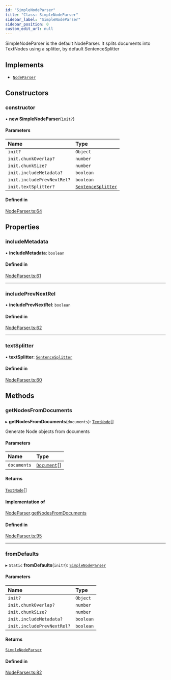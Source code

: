 ```yaml
---
id: "SimpleNodeParser"
title: "Class: SimpleNodeParser"
sidebar_label: "SimpleNodeParser"
sidebar_position: 0
custom_edit_url: null
---
```


SimpleNodeParser is the default NodeParser. It splits documents into TextNodes using a splitter, by default SentenceSplitter

## Implements

- [`NodeParser`](../interfaces/NodeParser.md)

## Constructors

### constructor

• **new SimpleNodeParser**(`init?`)

#### Parameters

| Name | Type |
| :------ | :------ |
| `init?` | `Object` |
| `init.chunkOverlap?` | `number` |
| `init.chunkSize?` | `number` |
| `init.includeMetadata?` | `boolean` |
| `init.includePrevNextRel?` | `boolean` |
| `init.textSplitter?` | [`SentenceSplitter`](SentenceSplitter.md) |

#### Defined in

[NodeParser.ts:64](https://github.com/run-llama/LlamaIndexTS/blob/9d0cadf/packages/core/src/NodeParser.ts#L64)

## Properties

### includeMetadata

• **includeMetadata**: `boolean`

#### Defined in

[NodeParser.ts:61](https://github.com/run-llama/LlamaIndexTS/blob/9d0cadf/packages/core/src/NodeParser.ts#L61)

___

### includePrevNextRel

• **includePrevNextRel**: `boolean`

#### Defined in

[NodeParser.ts:62](https://github.com/run-llama/LlamaIndexTS/blob/9d0cadf/packages/core/src/NodeParser.ts#L62)

___

### textSplitter

• **textSplitter**: [`SentenceSplitter`](SentenceSplitter.md)

#### Defined in

[NodeParser.ts:60](https://github.com/run-llama/LlamaIndexTS/blob/9d0cadf/packages/core/src/NodeParser.ts#L60)

## Methods

### getNodesFromDocuments

▸ **getNodesFromDocuments**(`documents`): [`TextNode`](TextNode.md)[]

Generate Node objects from documents

#### Parameters

| Name | Type |
| :------ | :------ |
| `documents` | [`Document`](Document.md)[] |

#### Returns

[`TextNode`](TextNode.md)[]

#### Implementation of

[NodeParser](../interfaces/NodeParser.md).[getNodesFromDocuments](../interfaces/NodeParser.md#getnodesfromdocuments)

#### Defined in

[NodeParser.ts:95](https://github.com/run-llama/LlamaIndexTS/blob/9d0cadf/packages/core/src/NodeParser.ts#L95)

___

### fromDefaults

▸ `Static` **fromDefaults**(`init?`): [`SimpleNodeParser`](SimpleNodeParser.md)

#### Parameters

| Name | Type |
| :------ | :------ |
| `init?` | `Object` |
| `init.chunkOverlap?` | `number` |
| `init.chunkSize?` | `number` |
| `init.includeMetadata?` | `boolean` |
| `init.includePrevNextRel?` | `boolean` |

#### Returns

[`SimpleNodeParser`](SimpleNodeParser.md)

#### Defined in

[NodeParser.ts:82](https://github.com/run-llama/LlamaIndexTS/blob/9d0cadf/packages/core/src/NodeParser.ts#L82)
